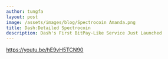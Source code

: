 ```yaml
---
author: tungfa
layout: post
image: /assets/images/blog/Spectrocoin Amanda.png
title: Dash:Detailed Spectrocoin
description: Dash's First BitPay-Like Service Just Launched
---
```

https://youtu.be/hE9vH5TCN90
